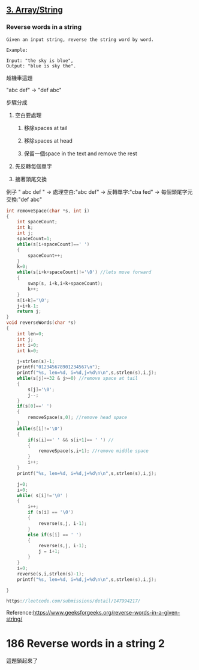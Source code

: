 ## [3. Array/String](/arraystring.md)

### Reverse words in a string


	Given an input string, reverse the string word by word.
	
	Example:  
	
	Input: "the sky is blue",
	Output: "blue is sky the".


超機車這題


"abc def" -> "def abc"

步驟分成

1. 空白要處理
    
    1. 移除spaces at tail

    2. 移除spaces at head

    3. 保留一個space in the text and remove the rest

2. 先反轉每個單字

3. 接著頭尾交換


例子 " abc def "
->
處理空白:"abc def"
->
反轉單字:"cba fed"
->
每個頭尾字元交換:"def abc"

```c
int removeSpace(char *s, int i)
{
	int spaceCount;
	int k;
	int j;
	spaceCount=1;
	while(s[i+spaceCount]==' ')
	{
		spaceCount++;
	}
	k=0;
	while(s[i+k+spaceCount]!='\0') //lets move forward
	{
		swap(s, i+k,i+k+spaceCount);
		k++;
	}
	s[i+k]='\0';
	j=i+k-1;
	return j;
}
void reverseWords(char *s)
{
	int len=0;
	int j;
	int i=0;
	int k=0;

	j=strlen(s)-1;
	printf("012345678901234567\n");
	printf("%s, len=%d, i=%d,j=%d\n\n",s,strlen(s),i,j);
	while(s[j]==32 & j>=0) //remove space at tail
	{
		s[j]='\0';
		j--;
	}
	if(s[0]==' ')
	{
		removeSpace(s,0); //remove head space
	}
	while(s[i]!='\0')
	{
		if(s[i]==' ' && s[i+1]== ' ') //
		{
			removeSpace(s,i+1); //remove middle space
		}
		i++;
	}
	printf("%s, len=%d, i=%d,j=%d\n\n",s,strlen(s),i,j);

	j=0;
	i=0;
	while( s[i]!='\0' )
	{
		i++;
		if (s[i] == '\0')
		{
			reverse(s,j, i-1);
		}
		else if(s[i] == ' ')
		{
			reverse(s,j, i-1);
			j = i+1;
		}
	}
	i=0;
	reverse(s,i,strlen(s)-1);
	printf("%s, len=%d, i=%d,j=%d\n\n",s,strlen(s),i,j);

}

https://leetcode.com/submissions/detail/147994217/


```
Reference:https://www.geeksforgeeks.org/reverse-words-in-a-given-string/



# 186 Reverse words in a string 2
這題鎖起來了
